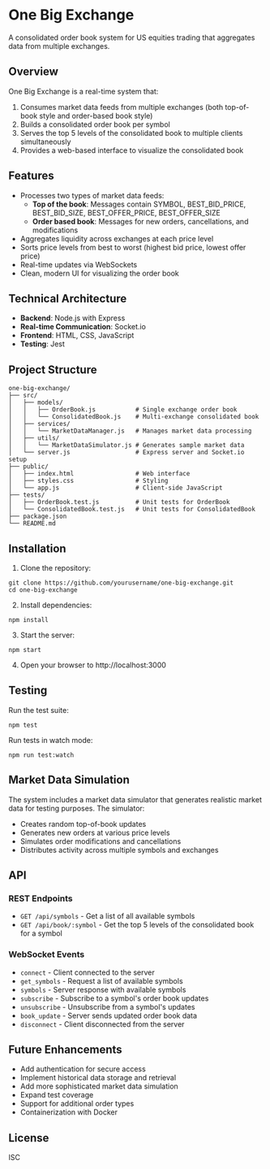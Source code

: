 # One Big Exchange

A consolidated order book system for US equities trading that aggregates data from multiple exchanges.

## Overview

One Big Exchange is a real-time system that:

1. Consumes market data feeds from multiple exchanges (both top-of-book style and order-based book style)
2. Builds a consolidated order book per symbol
3. Serves the top 5 levels of the consolidated book to multiple clients simultaneously
4. Provides a web-based interface to visualize the consolidated book

## Features

- Processes two types of market data feeds:
  - **Top of the book**: Messages contain SYMBOL, BEST_BID_PRICE, BEST_BID_SIZE, BEST_OFFER_PRICE, BEST_OFFER_SIZE
  - **Order based book**: Messages for new orders, cancellations, and modifications
- Aggregates liquidity across exchanges at each price level
- Sorts price levels from best to worst (highest bid price, lowest offer price)
- Real-time updates via WebSockets
- Clean, modern UI for visualizing the order book

## Technical Architecture

- **Backend**: Node.js with Express
- **Real-time Communication**: Socket.io
- **Frontend**: HTML, CSS, JavaScript
- **Testing**: Jest

## Project Structure

```
one-big-exchange/
├── src/
│   ├── models/
│   │   ├── OrderBook.js           # Single exchange order book
│   │   └── ConsolidatedBook.js    # Multi-exchange consolidated book
│   ├── services/
│   │   └── MarketDataManager.js   # Manages market data processing
│   ├── utils/
│   │   └── MarketDataSimulator.js # Generates sample market data
│   └── server.js                  # Express server and Socket.io setup
├── public/
│   ├── index.html                 # Web interface
│   ├── styles.css                 # Styling
│   └── app.js                     # Client-side JavaScript
├── tests/
│   ├── OrderBook.test.js          # Unit tests for OrderBook
│   └── ConsolidatedBook.test.js   # Unit tests for ConsolidatedBook
├── package.json
└── README.md
```

## Installation

1. Clone the repository:

```
git clone https://github.com/yourusername/one-big-exchange.git
cd one-big-exchange
```

2. Install dependencies:

```
npm install
```

3. Start the server:

```
npm start
```

4. Open your browser to http://localhost:3000

## Testing

Run the test suite:

```
npm test
```

Run tests in watch mode:

```
npm run test:watch
```

## Market Data Simulation

The system includes a market data simulator that generates realistic market data for testing purposes. The simulator:

- Creates random top-of-book updates
- Generates new orders at various price levels
- Simulates order modifications and cancellations
- Distributes activity across multiple symbols and exchanges

## API

### REST Endpoints

- `GET /api/symbols` - Get a list of all available symbols
- `GET /api/book/:symbol` - Get the top 5 levels of the consolidated book for a symbol

### WebSocket Events

- `connect` - Client connected to the server
- `get_symbols` - Request a list of available symbols
- `symbols` - Server response with available symbols
- `subscribe` - Subscribe to a symbol's order book updates
- `unsubscribe` - Unsubscribe from a symbol's updates
- `book_update` - Server sends updated order book data
- `disconnect` - Client disconnected from the server

## Future Enhancements

- Add authentication for secure access
- Implement historical data storage and retrieval
- Add more sophisticated market data simulation
- Expand test coverage
- Support for additional order types
- Containerization with Docker

## License

ISC
